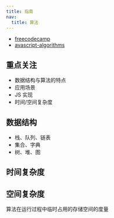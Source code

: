 ```yaml
---
title: 指南
nav:
  title: 算法
---
```


- [freecodecamp](https://www.freecodecamp.org/learn/javascript-algorithms-and-data-structures/intermediate-algorithm-scripting/seek-and-destroy)
- [avascript-algorithms](https://github.com/trekhleb/javascript-algorithms/blob/master/README.zh-CN.md)

## 重点关注

- 数据结构与算法的特点
- 应用场景
- JS 实现
- 时间/空间复杂度

## 数据结构

- 栈、队列、链表
- 集合、字典
- 树、堆、图

## 时间复杂度

## 空间复杂度

<Alert>
算法在运行过程中临时占用的存储空间的度量
</Alert>
